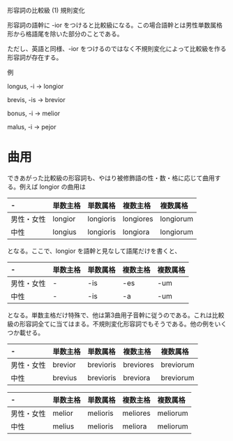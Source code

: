 形容詞の比較級 (1) 規則変化

形容詞の語幹に -ior をつけると比較級になる。この場合語幹とは男性単数属格形から格語尾を除いた部分のことである。

ただし、英語と同様、-ior をつけるのではなく不規則変化によって比較級を作る形容詞が存在する。

例

longus, -i → longior

brevis, -is → brevior

bonus, -i → melior

malus, -i → pejor

# 曲用

できあがった比較級の形容詞も、やはり被修飾語の性・数・格に応じて曲用する。例えば longior の曲用は

|-|単数主格|単数属格|複数主格|複数属格|
|:---|:---|:---|:---|:---|
|男性・女性|longior|longioris|longiores|longiorum|
|中性|longius|longioris|longiora|longiorum|

となる。ここで、longior を語幹と見なして語尾だけを書くと、

|-|単数主格|単数属格|複数主格|複数属格|
|:---|:---|:---|:---|:---|
|男性・女性|-|-is|-es|-um|
|中性|-|-is|-a|-um|

となる。単数主格だけ特殊で、他は第3曲用子音幹に従うのである。これは比較級の形容詞全てに当てはまる。不規則変化形容詞でもそうである。他の例をいくつか載せる。

|-|単数主格|単数属格|複数主格|複数属格|
|:---|:---|:---|:---|:---|
|男性・女性|brevior|brevioris|breviores|breviorum|
|中性|brevius|brevioris|breviora|breviorum|

|-|単数主格|単数属格|複数主格|複数属格|
|:---|:---|:---|:---|:---|
|男性・女性|melior|melioris|meliores|meliorum|
|中性|melius|melioris|meliora|meliorum|

